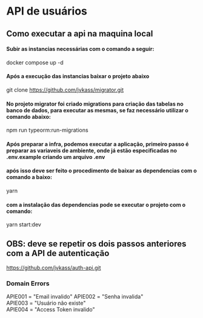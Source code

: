 # API de usuários

## Como executar a api na maquina local

#### Subir as instancias necessárias com o comando a seguir:

docker compose up -d

#### Após a execução das instancias baixar o projeto abaixo 

git clone https://github.com/jvkass/migrator.git

#### No projeto migrator foi criado migrations para criação das tabelas no banco de dados, para executar as mesmas, se faz necessário utilizar o comando abaixo:

npm run typeorm:run-migrations

#### Após preparar a infra, podemos executar a aplicação, primeiro passo é preparar as variaveis de ambiente, onde já estão especificadas no .env.example criando um arquivo .env

#### após isso deve ser feito o procedimento de baixar as dependencias com o comando a baixo:

yarn

#### com a instalação das dependencias pode se executar o projeto com o comando: 

yarn start:dev

## OBS: deve se repetir os dois passos anteriores com a API de autenticação

https://github.com/jvkass/auth-api.git

### Domain Errors

  APIE001 = "Email invalido"
  APIE002 = "Senha invalida"  
  APIE003 = "Usuário não existe"  
  APIE004 = "Access Token invalido"